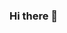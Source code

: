 ### Hi there 👋

<!--
**danielkwon89/danielkwon89** is a ✨ _special_ ✨ repository because its `README.md` (this file) appears on your GitHub profile.
- 🔭 I’m currently working on my GitHub README
- 🌱 I’m currently learning data structures and algorithms and I'm working to build on my communication skills
- 💬 Ask me about my experience at Flatiron School
- 📫 How to reach me: Shoot me an email: danielkwon89@gmail.com or DM me on Twitter: https://twitter.com/dwonkaniel
- ⚡ Fun fact: I once won grand prize at a singing contest
-->
